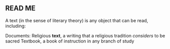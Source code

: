 ## READ ME

A text (in the sense of literary theory) is any object that can be read, including:

Documents:
Religious **text**, a writing that a religious tradition *considers* to be sacred
Textbook, a book of instruction in any branch of study
